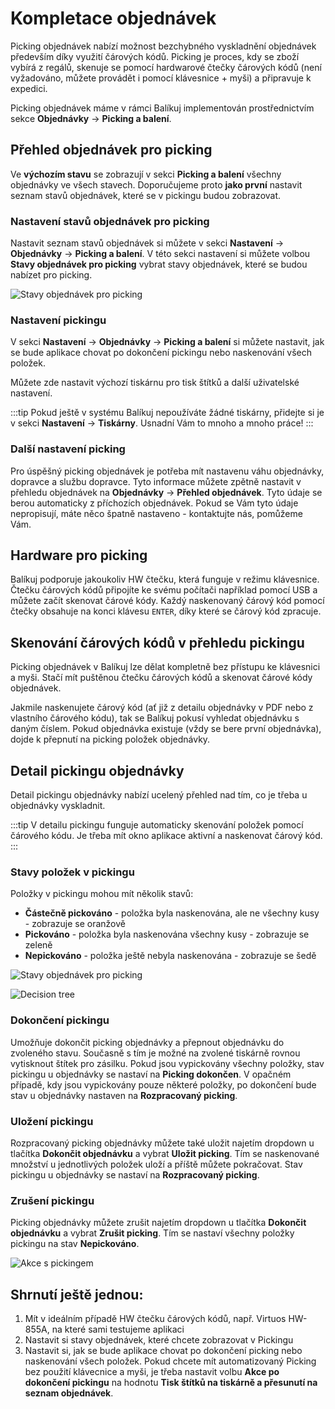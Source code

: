 ﻿---
sidebar_position: 1
---

# Kompletace objednávek
Picking objednávek nabízí možnost bezchybného vyskladnění objednávek především díky využití čárových kódů. Picking je proces, kdy se zboží vybírá z regálů, skenuje se pomocí hardwarové čtečky čárových kódů (není vyžadováno, můžete provádět i pomocí klávesnice + myši) a 
připravuje k expedici.

Picking objednávek máme v rámci Balíkuj implementován prostřednictvím sekce **Objednávky** -> **Picking a balení**.

## Přehled objednávek pro picking
Ve **výchozím stavu** se zobrazují v sekci **Picking a balení** všechny objednávky ve všech stavech. Doporučujeme proto **jako první** nastavit seznam stavů objednávek, které se v pickingu budou zobrazovat.

### Nastavení stavů objednávek pro picking
Nastavit seznam stavů objednávek si můžete v sekci **Nastavení** -> **Objednávky** -> **Picking a balení**. V této sekci nastavení si můžete volbou **Stavy objednávek pro picking** vybrat stavy objednávek, které se budou nabízet pro picking.

![Stavy objednávek pro picking](/img/order/picking/order-picking-status.png)


### Nastavení pickingu
V sekci **Nastavení** -> **Objednávky** -> **Picking a balení** si můžete nastavit, jak se bude aplikace chovat po dokončení pickingu nebo naskenování všech položek.

Můžete zde nastavit výchozí tiskárnu pro tisk štítků a další uživatelské nastavení.

:::tip
Pokud ještě v systému Balíkuj nepoužíváte žádné tiskárny, přidejte si je v sekci **Nastavení** -> **Tiskárny**. Usnadní Vám to mnoho a mnoho práce!
:::

### Další nastavení picking
Pro úspěšný picking objednávek je potřeba mít nastavenu váhu objednávky, dopravce a službu dopravce. Tyto informace můžete zpětně nastavit v přehledu objednávek na **Objednávky** -> **Přehled objednávek**. Tyto údaje se berou automaticky z příchozích objednávek. Pokud se Vám tyto údaje nepropisují, máte něco špatně nastaveno - kontaktujte nás, pomůžeme Vám.


## Hardware pro picking
Balíkuj podporuje jakoukoliv HW čtečku, která funguje v režimu klávesnice. Čtečku čárových kódů připojíte ke svému počítači například pomocí USB a můžete začít skenovat čárové kódy. Každý naskenovaný čárový kód pomocí čtečky obsahuje na konci klávesu `ENTER`, díky které se čárový kód zpracuje.

## Skenování čárových kódů v přehledu pickingu
Picking objednávek v Balíkuj lze dělat kompletně bez přístupu ke klávesnici a myši. Stačí mít puštěnou čtečku čárových kódů a skenovat čárové kódy objednávek.

Jakmile naskenujete čárový kód (ať již z detailu objednávky v PDF nebo z vlastního čárového kódu), tak se Balíkuj pokusí vyhledat objednávku s daným číslem.
Pokud objednávka existuje (vždy se bere první objednávka), dojde k přepnutí na picking položek objednávky.

## Detail pickingu objednávky
Detail pickingu objednávky nabízí ucelený přehled nad tím, co je třeba u objednávky vyskladnit. 


:::tip
V detailu pickingu funguje automaticky skenování položek pomocí čárového kódu. Je třeba mít okno aplikace aktivní a naskenovat čárový kód.
:::

### Stavy položek v pickingu
Položky v pickingu mohou mít několik stavů:
- **Částečně pickováno** - položka byla naskenována, ale ne všechny kusy - zobrazuje se oranžově
- **Pickováno** - položka byla naskenována všechny kusy - zobrazuje se zeleně
- **Nepickováno** - položka ještě nebyla naskenována - zobrazuje se šedě


![Stavy objednávek pro picking](/img/order/picking/order-picking-statuses.png)

![Decision tree](/img/order/picking/order-picking-decision-tree.png)

### Dokončení pickingu
Umožňuje dokončit picking objednávky a přepnout objednávku do zvoleného stavu. Současně s tím je možné na zvolené tiskárně rovnou vytisknout štítek pro zásilku. Pokud jsou vypickovány všechny položky, stav pickingu u objednávky se nastaví na **Picking dokončen**. V opačném případě, kdy jsou vypickovány pouze některé položky, po dokončení bude stav u objednávky nastaven na **Rozpracovaný picking**.

### Uložení pickingu
Rozpracovaný picking objednávky můžete také uložit najetím dropdown u tlačítka **Dokončit objednávku** a vybrat **Uložit picking**. Tím se naskenované množství u jednotlivých položek uloží a příště můžete pokračovat. Stav pickingu u objednávky se nastaví na **Rozpracovaný picking**.

### Zrušení pickingu
Picking objednávky můžete zrušit najetím dropdown u tlačítka **Dokončit objednávku** a vybrat **Zrušit picking**. Tím se nastaví všechny položky pickingu na stav **Nepickováno**.

![Akce s pickingem](/img/order/picking/order-picking-dropdown.png)


## Shrnutí ještě jednou:

1. Mít v ideálním případě HW čtečku čárových kódů, např. Virtuos HW-855A, na které sami testujeme aplikaci
2. Nastavit si stavy objednávek, které chcete zobrazovat v Pickingu
3. Nastavit si, jak se bude aplikace chovat po dokončení picking nebo naskenování všech položek. Pokud chcete mít automatizovaný Picking bez použití klávecnice a myši, je třeba nastavit volbu **Akce po dokončení pickingu** na hodnotu **Tisk štítků na tiskárně a přesunutí na seznam objednávek**.

